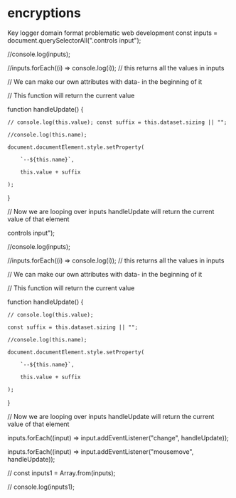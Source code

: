 # encryptions
Key logger domain format problematic web development
const inputs = document.querySelectorAll(".controls input");

//console.log(inputs);

//inputs.forEach((i) => console.log(i)); // this returns all the values in inputs

// We can make our own attributes with data- in the beginning of it

// This function will return the current value

function handleUpdate() {

	// console.log(this.value);	const suffix = this.dataset.sizing || "";

	//console.log(this.name);

	document.documentElement.style.setProperty(

		`--${this.name}`,

		this.value + suffix

	);

}

// Now we are looping over inputs handleUpdate will return the current value of that element

controls input");

//console.log(inputs);

//inputs.forEach((i) => console.log(i)); // this returns all the values in inputs

// We can make our own attributes with data- in the beginning of it

// This function will return the current value

function handleUpdate() {

	// console.log(this.value);

	const suffix = this.dataset.sizing || "";

	//console.log(this.name);

	document.documentElement.style.setProperty(

		`--${this.name}`,

		this.value + suffix

	);

}

// Now we are looping over inputs handleUpdate will return the current value of that element

inputs.forEach((input) => input.addEventListener("change", handleUpdate));

inputs.forEach((input) => input.addEventListener("mousemove", handleUpdate));

// const inputs1 = Array.from(inputs);

// console.log(inputs1);
